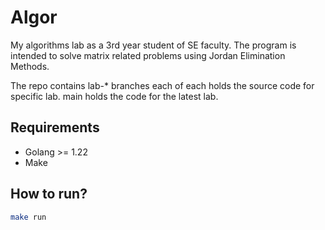 # Algor

My algorithms lab as a 3rd year student of SE faculty.
The program is intended to solve matrix related problems using Jordan Elimination Methods.

The repo contains lab-\* branches each of each holds the source code for specific lab. main holds the code for the latest lab.

## Requirements

- Golang >= 1.22
- Make

## How to run?

```bash
make run
```
